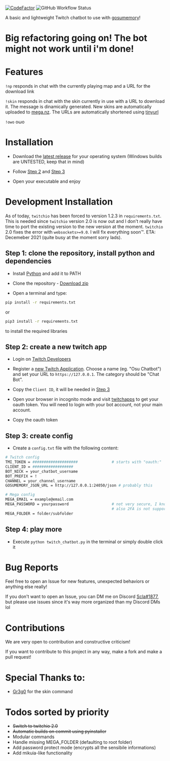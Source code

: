 [![CodeFactor](https://www.codefactor.io/repository/github/sclafus/twitch-chatbot-for-gosumemory/badge)](https://www.codefactor.io/repository/github/sclafus/twitch-chatbot-for-gosumemory)
![GitHub Workflow Status](https://img.shields.io/github/workflow/status/Sclafus/twitch-chatbot-for-gosumemory/Pylint?style=flat)

A basic and lightweight Twitch chatbot to use with [gosumemory](https://github.com/l3lackShark/gosumemory)!

# Big refactoring going on! The bot might not work until i'm done!
# Features
`!np` responds in chat with the currently playing map and a URL for the download link

`!skin` responds in chat with the skin currently in use with a URL to download it. The message is dinamically generated. New skins are automatically uploaded to [mega.nz](https://mega.nz). The URLs are automatically shortened using [tinyurl](https://tinyurl.com/)

`!owo` oωo
# Installation
- Download the [latest release](https://github.com/Sclafus/twitch-chatbot-for-gosumemory/releases/latest) for your operating system (Windows builds are UNTESTED, keep that in mind)

- Follow [Step 2](#step-2-create-a-new-twitch-app) and [Step 3](#step-3-create-config)

- Open your executable and enjoy
# Development Installation
As of today, `twitchio` has been forced to version 1.2.3 in `requirements.txt`. This is needed since `twitchio` version 2.0 is now out and I don't really have time to port the existing version to the new version at the moment. `twitchio` 2.0 fixes the error with `websockets>=9.0`. I will fix everything soon™️. ETA: Decemeber 2021 (quite busy at the moment sorry lads).
## Step 1: clone the repository, install python and dependencies 
- Install [Python](https://www.python.org/) and add it to PATH

- Clone the repository - [Download zip](https://github.com/Sclafus/twitch-chatbot-for-gosumemory/archive/refs/heads/senpai.zip)

- Open a terminal and type:
```bash 
pip install -r requirements.txt
```
or 
```bash
pip3 install -r requirements.txt
```
to install the required libraries

## Step 2: create a new twitch app
- Login on [Twitch Developers](https://dev.twitch.tv/)
- Register a [new Twitch Application](https://dev.twitch.tv/console/apps). Choose a name (eg. "Osu Chatbot") and set your URL to `https://127.0.0.1`. The category should be "Chat Bot".
- Copy the `Client ID`, it will be needed in [Step 3](#step-3-create-config)

- Open your browser in incognito mode and visit [twitchapps](https://twitchapps.com/tmi/) to get your oauth token. You will need to login with your bot account, not your main account.
- Copy the oauth token

## Step 3: create config
- Create a `config.txt` file with the following content:

```bash
# Twitch config
TMI_TOKEN = ####################               # starts with "oauth:"
CLIENT_ID = ##################
BOT_NICK = your_chatbot_username
BOT_PREFIX = !
CHANNEL = your_channel_username
GOSUMEMORY_JSON_URL = http://127.0.0.1:24050/json # probably this

# Mega config
MEGA_EMAIL = example@email.com
MEGA_PASSWORD = yourpassword                   # not very secure, I know...
                                               # also 2FA is not supported
MEGA_FOLDER = folder/subfolder
```

## Step 4: play more
- Execute `python twitch_chatbot.py` in the terminal or simply double click it

# Bug Reports

Feel free to open an Issue for new features, unexpected behaviors or anything else really!

If you don't want to open an Issue, you can DM me on Discord [Scla#1877](https://discordapp.com/users/108501885849202688), but please use issues since it's way more organized than my Discord DMs lol

# Contributions
We are very open to contribution and constructive criticism!

If you want to contribute to this project in any way, make a fork and make a pull request!

# Special Thanks to:
- [Gr3g0](https://github.com/Gr3g027) for the skin command


# Todos sorted by priority
- ~~Switch to twitchio 2.0~~
- ~~Automatic builds on commit using pyinstaller~~
- Modular commands
- Handle missing MEGA_FOLDER (defaulting to root folder)
- Add password protect mode (encrypts all the sensibile informations)
- Add mikuia-like functionality